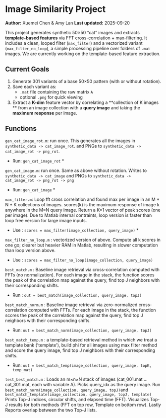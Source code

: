 # Image Similarity Project

**Author:** Xuemei Chen & Amy Lan 
**Last updated:** 2025-09-20

This project generates synthetic 50×50 “cat” images and extracts **template-based features** via FFT cross-correlation + max-filtering. It includes a clean, looped filter (`max_filter`) and a vectorized variant (`max_filter_no_loop`), a simple processing pipeline over folders of `.mat` images. We are currently working on the template-based feature extraction.

## Current Goals

1. Generate 301 variants of a base 50×50 pattern (with or without rotation).
2. Save each variant as:
   - `.mat` file containing the raw matrix `A`
   - optional `.png` for quick viewing
3. Extract a **K-dim** feature vector by correlating a **collection of K images ** from an image collection with a **query image** and taking the **maximum response** per image.

## Functions
`gen_cat_image_rot.m`: run once. This generates all the images in `synthetic_data -> cat_image_rot`. and PNGs to `synthetic_data -> cat_image_rot -> png_rot`. 
* Run: `gen_cat_image_rot` *

`gen_cat_image.m`: run once. Same as above without rotation. Writes to `synthetic_data -> cat_image` and PNGs to `synthetic_data -> cat_image_rot -> png_rot -> png`
* Run: `gen_cat_image` *


`max_filter.m`: Loop fft cross correlation and found max per image in an M * N * K collections of images. scores(k) is the maximum response of image k
anywhere in the M×N query image. Return a K*1 vector of peak scores (one per image). Due to Matlab internal contraints, loop version is faster than loop free version for large image inputs.
* Use : `scores = max_filter(image_collection, query_image)` *


`max_filter_no_loop.m` : vectorized version of above. Compute all k scores in one go; clearer but heavier RAM in Matlab, resulting in slower computation than loop version above.
* Use : `scores = max_filter_no_loop(image_collection, query_image)`

`best_match.m` : Baseline image retrieval via cross-correlation computed with FFTs (no normalization). For each image in the stack, the function scores the peak of the correlation map against the query, find top J neighbors with their corresponding shifts. 
* Run : `out = best_match(image_collection, query_image, topJ)`

`best_match_norm.m` : Baseline image retrieval via zero-normalized cross-correlation computed with FFTs. For each image in the stack, the function scores the peak of the correlation map against the query, find top J neighbors with their corresponding shifts. 
* Run: `out = best_match_norm(image_collection, query_image, topJ)`

`best_match_temp.m` : a template-based retrieval method in which we 
treat a template bank ('template'), build phi for all images using max filter method and score the query image, find top J neighbors with their corresponding shifts. 
* Run: `out = best_match_temp(image_collection, query_image, topK, temp_mat)`

`test_best_match.m` : Loads an m×n×N stack of images (cat_001.mat … cat_301.mat, each with variable A). Picks query_idx as the query image. Run
`best_match_norm(image_collection, query_image, topJ)`and `best_match_template(image_collection, query_image, topJ, template)`
Prints Top-J indices, circular shifts, and elapsed time (FFT). Visualizes Top-J results for both methods (FFT on top row, Template on bottom row). Lastly Reports overlap between the two Top-J lists.


